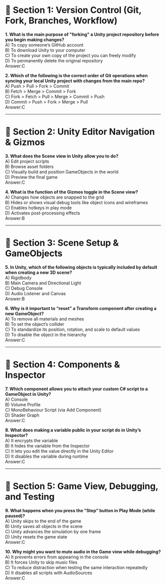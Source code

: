 ﻿# 🧩 Section 1: Version Control (Git, Fork, Branches, Workflow)

**1. What is the main purpose of "forking" a Unity project repository before you begin making changes?**  
A) To copy someone’s GitHub account  
B) To download Unity to your computer  
C) To create your own copy of the project you can freely modify  
D) To permanently delete the original repository  
Answer:C

**2. Which of the following is the correct order of Git operations when syncing your local Unity project with changes from the main repo?**  
A) Push > Pull > Fork > Commit  
B) Fetch > Merge > Commit > Fork  
C) Fork > Fetch > Pull > Merge > Commit > Push  
D) Commit > Push > Fork > Merge > Pull  
Answer:C

---

# 🧩 Section 2: Unity Editor Navigation & Gizmos

**3. What does the Scene view in Unity allow you to do?**  
A) Edit project scripts  
B) Browse asset folders  
C) Visually build and position GameObjects in the world  
D) Preview the final game  
Answer:C

**4. What is the function of the Gizmos toggle in the Scene view?**  
A) Changes how objects are snapped to the grid  
B) Hides or shows visual debug tools like object icons and wireframes  
C) Enables hotkeys in play mode  
D) Activates post-processing effects  
Answer:B

---

# 🧩 Section 3: Scene Setup & GameObjects

**5. In Unity, which of the following objects is typically included by default when creating a new 3D scene?**  
A) Rigidbody  
B) Main Camera and Directional Light  
C) Debug Console  
D) Audio Listener and Canvas  
Answer:B

**6. Why is it important to “reset” a Transform component after creating a new GameObject?**  
A) To remove all materials and meshes  
B) To set the object’s collider  
C) To standardize its position, rotation, and scale to default values  
D) To disable the object in the hierarchy  
Answer:C

---

# 🧩 Section 4: Components & Inspector

**7. Which component allows you to attach your custom C# script to a GameObject in Unity?**  
A) Console  
B) Volume Profile  
C) MonoBehaviour Script (via Add Component)  
D) Shader Graph  
Answer:C

**8. What does making a variable public in your script do in Unity’s Inspector?**  
A) It encrypts the variable  
B) It hides the variable from the Inspector  
C) It lets you edit the value directly in the Unity Editor  
D) It disables the variable during runtime  
Answer:C

---

# 🧩 Section 5: Game View, Debugging, and Testing

**9. What happens when you press the “Step” button in Play Mode (while paused)?**  
A) Unity skips to the end of the game  
B) Unity saves all objects in the scene  
C) Unity advances the simulation by one frame  
D) Unity resets the game state  
Answer:C

**10. Why might you want to mute audio in the Game view while debugging?**  
A) It prevents errors from appearing in the console  
B) It forces Unity to skip music files  
C) To reduce distraction when testing the same interaction repeatedly  
D) It disables all scripts with AudioSources  
Answer:C
